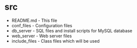 src
===

* README.md - This file
* conf_files - Configuration files
* db_server - SQL files and install scripts for MySQL database
* web_server - Web server files
* include_files - Class files which will be used
